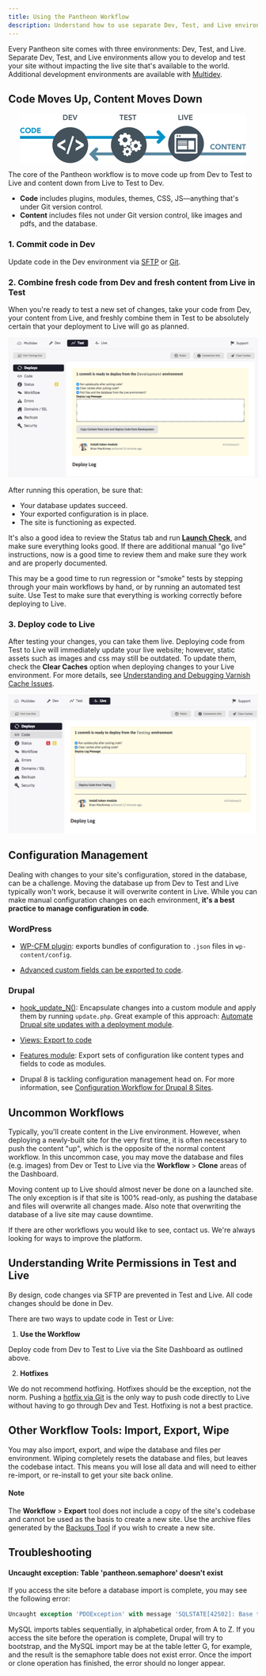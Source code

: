 ```yaml
---
title: Using the Pantheon Workflow
description: Understand how to use separate Dev, Test, and Live environments while learning more about the Pantheon Website Management Platform workflow.
---
```


Every Pantheon site comes with three environments: Dev, Test, and Live. Separate Dev, Test, and Live environments allow you to develop and test your site without impacting the live site that's available to the world. Additional development environments are available with [Multidev](/docs/multidev/).


## Code Moves Up, Content Moves Down
<img src="/source/docs/assets/images/workflow.png" alt="Dev Test and Live icon" style="border:0;margin-left:auto;margin-right:auto;display:block;">

The core of the Pantheon workflow is to move code up from Dev to Test to Live and content down from Live to Test to Dev.

- **Code** includes plugins, modules, themes, CSS, JS—anything that's under Git version control.
- **Content** includes files not under Git version control, like images and pdfs, and the database.

### 1. Commit code in Dev

Update code in the Dev environment via [SFTP](/docs/developing-directly-with-sftp-mode/) or [Git](/docs/starting-with-git/).

### 2. Combine fresh code from Dev and fresh content from Live in Test

When you're ready to test a new set of changes, take your code from Dev, your content from Live, and freshly combine them in Test to be absolutely certain that your deployment to Live will go as planned.

![Site dashboard, test environment, code section](/source/docs/assets/images/desk_images/376212.png)

After running this operation, be sure that:  
- Your database updates succeed.  
- Your exported configuration is in place.  
- The site is functioning as expected.

It's also a good idea to review the Status tab and run [**Launch Check**](/docs//launch-check-drupal-performance-and-configuration-analysis/), and make sure everything looks good.  If there are additional manual "go live" instructions, now is a good time to review them and make sure they work and are properly documented.

This may be a good time to run regression or "smoke" tests by stepping through your main workflows by hand, or by running an automated test suite. Use Test to make sure that everything is working correctly before deploying to Live.


### 3. Deploy code to Live

After testing your changes, you can take them live. Deploying code from Test to Live will immediately update your live website; however, static assets such as images and css may still be outdated. To update them, check the **Clear Caches** option when deploying changes to your Live environment. For more details, see [Understanding and Debugging Varnish Cache Issues](/docs/debugging-cache/).

![Site dashboard, live environment, workflow section](/source/docs/assets/images/desk_images/376217.png)

## Configuration Management

Dealing with changes to your site's configuration, stored in the database, can be a challenge. Moving the database up from Dev to Test and Live typically won't work, because it will overwrite content in Live. While you can make manual configuration changes on each environment, **it's a best practice to manage configuration in code**.

### WordPress

* [WP-CFM plugin](https://github.com/forumone/wp-cfm): exports bundles of configuration to `.json` files in `wp-content/config`.

* [Advanced custom fields can be exported to code](http://stevegrunwell.com/blog/exploring-the-wordpress-advanced-custom-fields-export-feature/).


### Drupal

* [hook\_update\_N()](http://api.drupal.org/api/drupal/modules%21system%21system.api.php/function/hook_update_N/7): Encapsulate changes into a custom module and apply them by running `update.php`. Great example of this approach: [Automate Drupal site updates with a deployment module](http://befused.com/drupal/site-deployment-module).

* [Views: Export to code](http://www.chapterthree.com/blog/matt_cheney/howto_best_practices_embedding_views_code)

* [Features module](http://drupal.org/project/features): Export sets of configuration like content types and fields to code as modules. 

* Drupal 8 is tackling configuration management head on. For more information, see [Configuration Workflow for Drupal 8 Sites](/docs/configuration-management/).

## Uncommon Workflows

Typically, you'll create content in the Live environment. However, when deploying a newly-built site for the very first time, it is often necessary to push the content "up", which is the opposite of the normal content workflow. In this uncommon case, you may move the database and files (e.g. images) from Dev or Test to Live via the  **Workflow** > **Clone** areas of the Dashboard.

Moving content up to Live should almost never be done on a launched site. The only exception is if that site is 100% read-only, as pushing the database and files will overwrite all changes made. Also note that overwriting the database of a live site may cause downtime.

If there are other workflows you would like to see, contact us. We're always looking for ways to improve the platform.


## Understanding Write Permissions in Test and Live

By design, code changes via SFTP are prevented in Test and Live. All code changes should be done in Dev.

There are two ways to update code in Test or Live:

1. **Use the Workflow**  

  Deploy code from Dev to Test to Live via the Site Dashboard as outlined above.

2. **Hotfixes**  

  We do not recommend hotfixing. Hotfixes should be the exception, not the norm.  Pushing a [hotfix via Git](/docs/hot-fixes) is the only way to push code directly to Live without having to go through Dev and Test. Hotfixing is not a best practice.

## Other Workflow Tools: Import, Export, Wipe

You may also import, export, and wipe the database and files per environment. Wiping completely resets the database and files, but leaves the codebase intact. This means you will lose all data and will need to either re-import, or re-install to get your site back online.

<div class="alert alert-info">
<h4>Note</h4> The <strong>Workflow</strong> > <strong>Export</strong> tool does not include a copy of the site's codebase and cannot be used as the basis to create a new site. Use the archive files generated by the <a href="/docs/">Backups Tool</a> if you wish to create a new site.
</div>

## Troubleshooting

#### Uncaught exception: Table 'pantheon.semaphore' doesn't exist

If you access the site before a database import is complete, you may see the following error:

```sql
Uncaught exception 'PDOException' with message 'SQLSTATE[42S02]: Base table or view not found: 1146 Table 'pantheon.semaphore' doesn't exist'
```

MySQL imports tables sequentially, in alphabetical order, from A to Z. If you access the site before the operation is complete, Drupal will try to bootstrap, and the MySQL import may be at the table letter G, for example, and the result is the semaphore table does not exist error. Once the import or clone operation has finished, the error should no longer appear.
